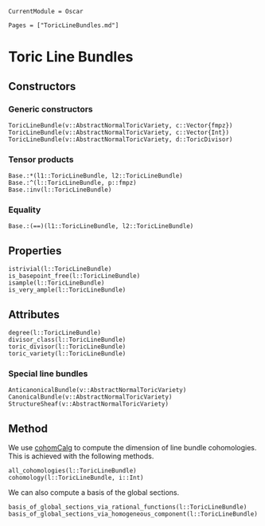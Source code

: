 ```@meta
CurrentModule = Oscar
```

```@contents
Pages = ["ToricLineBundles.md"]
```


# Toric Line Bundles


## Constructors

### Generic constructors

```@docs
ToricLineBundle(v::AbstractNormalToricVariety, c::Vector{fmpz})
ToricLineBundle(v::AbstractNormalToricVariety, c::Vector{Int})
ToricLineBundle(v::AbstractNormalToricVariety, d::ToricDivisor)
```

### Tensor products

```@docs
Base.:*(l1::ToricLineBundle, l2::ToricLineBundle)
Base.:^(l::ToricLineBundle, p::fmpz)
Base.:inv(l::ToricLineBundle)
```

### Equality

```@docs
Base.:(==)(l1::ToricLineBundle, l2::ToricLineBundle)
```


## Properties

```@docs
istrivial(l::ToricLineBundle)
is_basepoint_free(l::ToricLineBundle)
isample(l::ToricLineBundle)
is_very_ample(l::ToricLineBundle)
```


## Attributes

```@docs
degree(l::ToricLineBundle)
divisor_class(l::ToricLineBundle)
toric_divisor(l::ToricLineBundle)
toric_variety(l::ToricLineBundle)
```


### Special line bundles

```@docs
AnticanonicalBundle(v::AbstractNormalToricVariety)
CanonicalBundle(v::AbstractNormalToricVariety)
StructureSheaf(v::AbstractNormalToricVariety)
```


## Method

We use [cohomCalg](https://github.com/BenjaminJurke/cohomCalg)
to compute the dimension of line bundle cohomologies. This is achieved with the following methods.

```@docs
all_cohomologies(l::ToricLineBundle)
cohomology(l::ToricLineBundle, i::Int)
```

We can also compute a basis of the global sections.

```@docs
basis_of_global_sections_via_rational_functions(l::ToricLineBundle)
basis_of_global_sections_via_homogeneous_component(l::ToricLineBundle)
```
